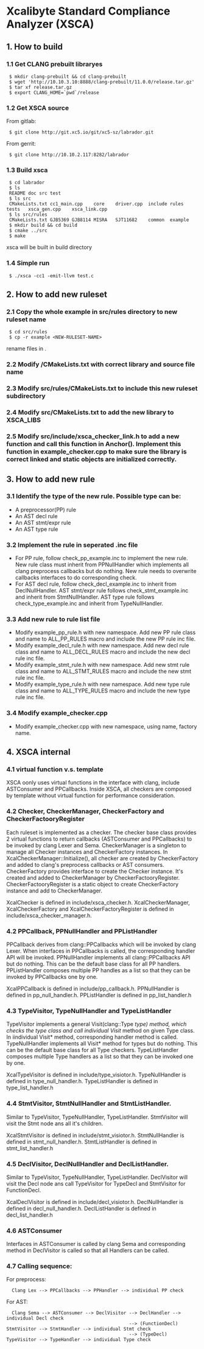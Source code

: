 # Xcalibyte Standard Compliance Analyzer (XSCA)

## 1.  How to build
### 1.1 Get CLANG prebuilt libraryes
```
 $ mkdir clang-prebuilt && cd clang-prebuilt
 $ wget 'http://10.10.3.10:8888/clang-prebuilt/11.0.0/release.tar.gz'
 $ tar xf release.tar.gz
 $ export CLANG_HOME=`pwd`/release
```

### 1.2 Get XSCA source
 From gitlab:
```
 $ git clone http://git.xc5.io/git/xc5-sz/labrador.git
```
 From gerrit:
```
 $ git clone http://10.10.2.117:8282/labrador
```

### 1.3 Build xsca
```
 $ cd labrador
 $ ls
 README	doc	src	test
 $ ls src
 CMakeLists.txt	cc1_main.cpp	core	driver.cpp	include	rules	tests	xsca_gen.cpp	xsca_link.cpp
 $ ls src/rules
 CMakeLists.txt	GJB5369	GJB8114	MISRA	SJT11682	common	example
 $ mkdir build && cd build
 $ cmake ../src
 $ make
```
xsca will be built in build directory

### 1.4 Simple run
```
 $ ./xsca -cc1 -emit-llvm test.c
```

## 2. How to add new ruleset
### 2.1 Copy the whole example in src/rules directory to new ruleset name
```
 $ cd src/rules
 $ cp -r example <NEW-RULESET-NAME>
```
rename files in <NEW-RULESET-NAME>.

### 2.2 Modify <NEW-RULESET-NAME>/CMakeLists.txt with correct library and source file name

### 2.3 Modify src/rules/CMakeLists.txt to include this new ruleset subdirectory

### 2.4 Modify src/CMakeLists.txt to add the new library to XSCA_LIBS

### 2.5 Modify src/include/xsca_checker_link.h to add a new function and call this function in Anchor(). Implement this function in example_checker.cpp to make sure the library is correct linked and static objects are initialized correctly.

## 3. How to add new rule
### 3.1 Identify the type of the new rule. Possible type can be:
- A preprocessor(PP) rule
- An AST decl rule
- An AST stmt/expr rule
- An AST type rule

### 3.2 Implement the rule in seperated .inc file
- For PP rule, follow check_pp_example.inc to implement the new rule. New rule class must inherit from PPNullHandler which implements all clang preprocess callbacks but do nothing. New rule needs to overwrite callbacks interfaces to do corresponding check.
- For AST decl rule, follow check_decl_example.inc to inherit from DeclNullHandler. AST stmt/expr rule follows check_stmt_example.inc and inherit from StmtNullHandler. AST type rule follows check_type_example.inc and inherit from TypeNullHandler.
  
### 3.3 Add new rule to rule list file
- Modify example_pp_rule.h with new namespace. Add new PP rule class and name to ALL_PP_RULES macro and include the new PP rule inc file.
- Modify example_decl_rule.h with new namespace. Add new decl rule class and name to ALL_DECL_RULES macro and include the new decl rule inc file.
- Modify example_stmt_rule.h with new namespace. Add new stmt rule class and name to ALL_STMT_RULES macro and include the new stmt rule inc file.
- Modify example_type_rule.h with new namespace. Add new type rule class and name to ALL_TYPE_RULES macro and include the new type rule inc file.

### 3.4 Modify example_checker.cpp
- Modify example_checker.cpp with new namespace, using name, factory name.

## 4. XSCA internal
### 4.1 virtual function v.s. template
XSCA oonly uses virtual functions in the interface with clang, include ASTConsumer and PPCallbacks. Inside XSCA, all checkers are composed by template without virtual function for performance consideration.

### 4.2 Checker, CheckerManager, CheckerFactory and CheckerFactooryRegister
Each ruleset is implemented as a checker. The checker base class provides 2 virtual functions to return callbacks (ASTConsumer and PPCallbacks) to be invoked by clang Lexer and Sema.
CheckerManager is a singleton to manage all Checker instances and CheckerFactory instances. In XcalCheckerManager::Initialize(), all checker are created by CheckerFactory and added to clang's preprocess callbacks or AST consumers.
CheckerFactory provides interface to create the Checker instance. It's created and added to CheckerManager by CheckerFactooryRegister.
CheckerFactooryRegister is a static object to create CheckerFactory instance and add to CheckerManager.

XcalChecker is defined in include/xsca_checker.h. XcalCheckerManager, XcalCheckerFactory and XcalCheckerFactoryRegister is defined in include/xsca_checker_manager.h.

### 4.2 PPCallback, PPNullHandler and PPListHandler
PPCallback derives from clang::PPCallbacks which will be invoked by clang Lexer. When interfaces in PPCallbacks is called, the corresponding handler API will be invoked.
PPNullHandler implements all clang::PPCallbacks API but do nothing. This can be the default base class for all PP handlers.
PPListHandler composes multiple PP handles as a list so that they can be invoked by PPCallbacks one by one.

XcalPPCallback is defined in include/pp_callback.h. PPNullHandler is defined in pp_null_handler.h. PPListHandler is defined in pp_list_handler.h

### 4.3 TypeVisitor, TypeNullHandler and TypeListHandler
TypeVisitor implements a general Visit(clang::Type *type) method, which checks the type class and call individual Visit* method on given Type class. In iindividual Visit* method, corresponding handler method is called.
TypeNullHandler implements all Visit* method for types but do nothing. This can be the default base class for all Type checkers.
TypeListHandler composes multiple Type handlers as a list so that they can be invoked one by one.

XcalTypeVisitor is defined in include/type_visiotor.h. TypeNullHandler is defined in type_null_handler.h. TypeListHandler is defined in type_list_handler.h

### 4.4 StmtVisitor, StmtNullHandler and StmtListHandler.
Similar to TypeVisitor, TypeNullHandler, TypeListHandler. StmtVisitor will visit the Stmt node ans all it's children.

XcalStmtVisitor is defined in include/stmt_visiotor.h. StmtNullHandler is defined in stmt_null_handler.h. StmtListHandler is defined in stmt_list_handler.h

### 4.5 DeclVisitor, DeclNullHandler and DeclListHandler.
Similar to TypeVisitor, TypeNullHandler, TypeListHandler. DeclVisitor will visit the Decl node ans call TypeVisitor for TypeDecl and StmtVisitor for FunctionDecl.

XcalDeclVisitor is defined in include/decl_visiotor.h. DeclNullHandler is defined in decl_null_handler.h. DeclListHandler is defined in decl_list_handler.h

### 4.6 ASTConsumer
Interfaces in ASTConsumer is called by clang Sema and corresponding method in DeclVisitor is called so that all Handlers can be called.

### 4.7 Calling sequence:
  For preprocess:
```
  Clang Lex --> PPCallbacks --> PPHandler --> individual PP check
```
  For AST:
```
  Clang Sema --> ASTConsumer --> DeclVisitor --> DeclHandler --> individual Decl check
                                             --> (FunctionDecl) StmtVisitor --> StmtHandler --> individual Stmt check
                                             --> (TypeDecl) TypeVisitor --> TypeHandler --> individual Type check
```
